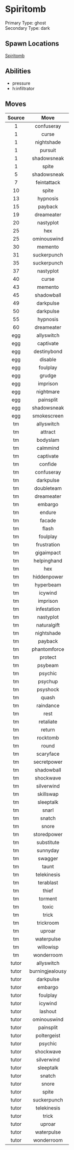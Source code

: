# Spiritomb  
Primary Type: ghost  
Secondary Type: dark  
  
## Spawn Locations  
[Spiritomb](/data/spawn_presets/spiritomb.md)  
  
## Abilities  
  * pressure
  * h:infiltrator
  
  
## Moves  
  
| Source | Move |  
|:---:|:---:|  
| 1 | confuseray |  
| 1 | curse |  
| 1 | nightshade |  
| 1 | pursuit |  
| 1 | shadowsneak |  
| 1 | spite |  
| 5 | shadowsneak |  
| 7 | feintattack |  
| 10 | spite |  
| 13 | hypnosis |  
| 15 | payback |  
| 19 | dreameater |  
| 20 | nastyplot |  
| 25 | hex |  
| 25 | ominouswind |  
| 30 | memento |  
| 31 | suckerpunch |  
| 35 | suckerpunch |  
| 37 | nastyplot |  
| 40 | curse |  
| 43 | memento |  
| 45 | shadowball |  
| 49 | darkpulse |  
| 50 | darkpulse |  
| 55 | hypnosis |  
| 60 | dreameater |  
| egg | allyswitch |  
| egg | captivate |  
| egg | destinybond |  
| egg | disable |  
| egg | foulplay |  
| egg | grudge |  
| egg | imprison |  
| egg | nightmare |  
| egg | painsplit |  
| egg | shadowsneak |  
| egg | smokescreen |  
| tm | allyswitch |  
| tm | attract |  
| tm | bodyslam |  
| tm | calmmind |  
| tm | captivate |  
| tm | confide |  
| tm | confuseray |  
| tm | darkpulse |  
| tm | doubleteam |  
| tm | dreameater |  
| tm | embargo |  
| tm | endure |  
| tm | facade |  
| tm | flash |  
| tm | foulplay |  
| tm | frustration |  
| tm | gigaimpact |  
| tm | helpinghand |  
| tm | hex |  
| tm | hiddenpower |  
| tm | hyperbeam |  
| tm | icywind |  
| tm | imprison |  
| tm | infestation |  
| tm | nastyplot |  
| tm | naturalgift |  
| tm | nightshade |  
| tm | payback |  
| tm | phantomforce |  
| tm | protect |  
| tm | psybeam |  
| tm | psychic |  
| tm | psychup |  
| tm | psyshock |  
| tm | quash |  
| tm | raindance |  
| tm | rest |  
| tm | retaliate |  
| tm | return |  
| tm | rocktomb |  
| tm | round |  
| tm | scaryface |  
| tm | secretpower |  
| tm | shadowball |  
| tm | shockwave |  
| tm | silverwind |  
| tm | skillswap |  
| tm | sleeptalk |  
| tm | snarl |  
| tm | snatch |  
| tm | snore |  
| tm | storedpower |  
| tm | substitute |  
| tm | sunnyday |  
| tm | swagger |  
| tm | taunt |  
| tm | telekinesis |  
| tm | terablast |  
| tm | thief |  
| tm | torment |  
| tm | toxic |  
| tm | trick |  
| tm | trickroom |  
| tm | uproar |  
| tm | waterpulse |  
| tm | willowisp |  
| tm | wonderroom |  
| tutor | allyswitch |  
| tutor | burningjealousy |  
| tutor | darkpulse |  
| tutor | embargo |  
| tutor | foulplay |  
| tutor | icywind |  
| tutor | lashout |  
| tutor | ominouswind |  
| tutor | painsplit |  
| tutor | poltergeist |  
| tutor | psychic |  
| tutor | shockwave |  
| tutor | silverwind |  
| tutor | sleeptalk |  
| tutor | snatch |  
| tutor | snore |  
| tutor | spite |  
| tutor | suckerpunch |  
| tutor | telekinesis |  
| tutor | trick |  
| tutor | uproar |  
| tutor | waterpulse |  
| tutor | wonderroom |  
  
